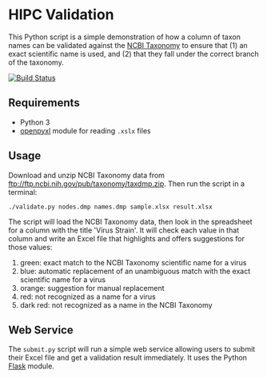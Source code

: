# HIPC Validation

This Python script is a simple demonstration of how a column of taxon names can be validated against the [NCBI Taxonomy](https://www.ncbi.nlm.nih.gov/taxonomy) to ensure that (1) an exact scientific name is used, and (2) that they fall under the correct branch of the taxonomy.


[![Build Status](https://travis-ci.com/jamesaoverton/hipc-validation.svg?branch=master)](https://travis-ci.com/jamesaoverton/hipc-validation)

## Requirements

- Python 3
- [openpyxl](http://openpyxl.readthedocs.io) module for reading `.xslx` files

## Usage

Download and unzip NCBI Taxonomy data from <ftp://ftp.ncbi.nih.gov/pub/taxonomy/taxdmp.zip>. Then run the script in a terminal:

    ./validate.py nodes.dmp names.dmp sample.xlsx result.xlsx

The script will load the NCBI Taxonomy data, then look in the spreadsheet for a column with the title 'Virus Strain'. It will check each value in that column and write an Excel file that highlights and offers suggestions for those values:

1. green: exact match to the NCBI Taxonomy scientific name for a virus
2. blue: automatic replacement of an unambiguous match with the exact scientific name for a virus
3. orange: suggestion for manual replacement
4. red: not recognized as a name for a virus
5. dark red: not recognized as a name in the NCBI Taxonomy

## Web Service

The `submit.py` script will run a simple web service allowing users to submit their Excel file and get a validation result immediately. It uses the Python [Flask](http://flask.pocoo.org) module.
